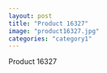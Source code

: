 ```yaml
---
layout: post
title: "Product 16327"
image: "product16327.jpg"
categories: "category1"
---
```

Product 16327

